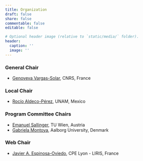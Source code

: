 ```yaml
---
title: Organization
draft: false
share: false
commentable: false
editable: false

# Optional header image (relative to `static/media/` folder).
header:
  caption: ''
  image: ''
---
```


### General Chair

* [Genoveva Vargas-Solar](mailto:genoveva.vargas-solar@cnrs.fr), CNRS, France
 
### Local Chair
* [Rocío Aldeco-Pérez](mailto:raldeco@unam.mx), UNAM, Mexico 

### Program Committee Chairs
* [Emanuel Sallinger](mailto:sallinger@dbai.tuwien.ac.at), TU Wien, Austria 
* [Gabriela Montoya](mailto:gmontoya@cs.aau.dk), Aalborg University, Denmark 

### Web Chair

* [Javier A. Espinosa-Oviedo](mailto:javier.espinosa@liris.cnrs.fr), CPE Lyon - LIRIS, France